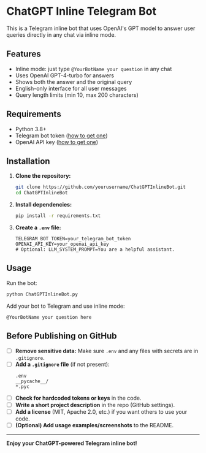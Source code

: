 # ChatGPT Inline Telegram Bot

This is a Telegram inline bot that uses OpenAI's GPT model to answer user queries directly in any chat via inline mode.

## Features
- Inline mode: just type `@YourBotName your question` in any chat
- Uses OpenAI GPT-4-turbo for answers
- Shows both the answer and the original query
- English-only interface for all user messages
- Query length limits (min 10, max 200 characters)

## Requirements
- Python 3.8+
- Telegram bot token ([how to get one](https://core.telegram.org/bots#6-botfather))
- OpenAI API key ([how to get one](https://platform.openai.com/account/api-keys))

## Installation
1. **Clone the repository:**
   ```bash
   git clone https://github.com/yourusername/ChatGPTInlineBot.git
   cd ChatGPTInlineBot
   ```
2. **Install dependencies:**
   ```bash
   pip install -r requirements.txt
   ```
3. **Create a `.env` file:**
   ```env
   TELEGRAM_BOT_TOKEN=your_telegram_bot_token
   OPENAI_API_KEY=your_openai_api_key
   # Optional: LLM_SYSTEM_PROMPT=You are a helpful assistant.
   ```

## Usage
Run the bot:
```bash
python ChatGPTInlineBot.py
```

Add your bot to Telegram and use inline mode:
```
@YourBotName your question here
```

## Before Publishing on GitHub
- [ ] **Remove sensitive data:** Make sure `.env` and any files with secrets are in `.gitignore`.
- [ ] **Add a `.gitignore` file** (if not present):
  ```
  .env
  __pycache__/
  *.pyc
  ```
- [ ] **Check for hardcoded tokens or keys** in the code.
- [ ] **Write a short project description** in the repo (GitHub settings).
- [ ] **Add a license** (MIT, Apache 2.0, etc.) if you want others to use your code.
- [ ] **(Optional) Add usage examples/screenshots** to the README.

---

**Enjoy your ChatGPT-powered Telegram inline bot!**